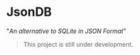 JsonDB
======

"*An alternative to SQLite in JSON Format*"

> This project is still under development.
